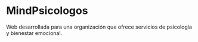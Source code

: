 # MindPsicologos
Web desarrollada para una organización que ofrece servicios de psicología y bienestar emocional.
